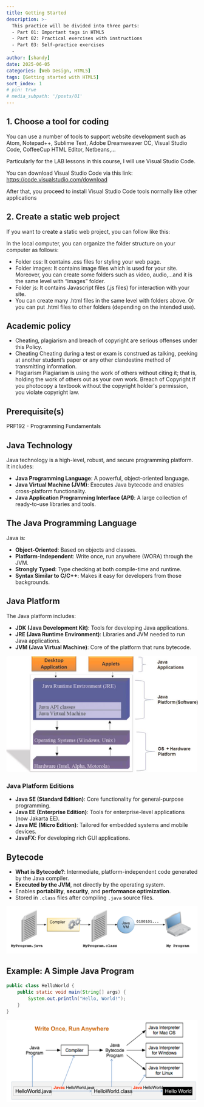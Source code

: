 ```yaml
---
title: Getting Started
description: >-
  This practice will be divided into three parts: 
  - Part 01: Important tags in HTML5
  - Part 02: Practical exercises with instructions 
  - Part 03: Self-practice exercises
  - 
author: [shandy]
date: 2025-06-05
categories: [Web Design, HTML5]
tags: [Getting started with HTML5]
sort_index: 1
# pin: true
# media_subpath: '/posts/01' 
---
```

## 1. Choose a tool for coding

You can use a number of tools to support website development such as Atom, Notepad++, Sublime Text, Adobe Dreamweaver CC, Visual Studio Code, CoffeeCup HTML Editor, Netbeans,...

Particularly for the LAB lessons in this course, I will use Visual Studio Code.

You can download Visual Studio Code via this link:
https://code.visualstudio.com/download

After that, you proceed to install Visual Studio Code tools normally like other applications

<!-- ![](/assets/img/${relativeFileDir}../../assets/img/${relativeFileDir}/[2025-06-04-OOP]01-getting-started-${curr5ntTi35}.png) -->

## 2. Create a static web project

If you want to create a static web project, you can follow like this:

In the local computer, you can organize the folder structure on your computer as follows:

+ Folder css: It contains .css files for styling your web page.
+ Folder images: It contains image files which is used for your site. Moreover, you can create some folders such as video, audio,...and it is the same level with “images” folder.
+ Folder js: It contains Javascript files (.js files) for interaction with your site.
+ You can create many .html files in the same level with folders above. Or you can put .html files to other folders (depending on the intended use).

## Academic policy

- Cheating, plagiarism and breach of copyright are serious offenses under this Policy.
- Cheating Cheating during a test or exam is construed as talking, peeking at another student’s paper or any other clandestine method of transmitting information.
- Plagiarism Plagiarism is using the work of others without citing it; that is, holding the work of others out as your own work.
Breach of Copyright If you photocopy a textbook without the copyright holder's permission, you violate copyright law.

## Prerequisite(s)
PRF192 - Programming Fundamentals

## Java Technology

Java technology is a high-level, robust, and secure programming platform. It includes:

- **Java Programming Language**: A powerful, object-oriented language.
- **Java Virtual Machine (JVM)**: Executes Java bytecode and enables cross-platform functionality.
- **Java Application Programming Interface (API)**: A large collection of ready-to-use libraries and tools.

## The Java Programming Language

Java is:

- **Object-Oriented**: Based on objects and classes.
- **Platform-Independent**: Write once, run anywhere (WORA) through the JVM.
- **Strongly Typed**: Type checking at both compile-time and runtime.
- **Syntax Similar to C/C++**: Makes it easy for developers from those backgrounds.

## Java Platform

The Java platform includes:

- **JDK (Java Development Kit)**: Tools for developing Java applications.
- **JRE (Java Runtime Environment)**: Libraries and JVM needed to run Java applications.
- **JVM (Java Virtual Machine)**: Core of the platform that runs bytecode.

![1749043121839](assets/img/PRO192/1749043121839.png)

### Java Platform Editions

- **Java SE (Standard Edition)**: Core functionality for general-purpose programming.
- **Java EE (Enterprise Edition)**: Tools for enterprise-level applications (now Jakarta EE).
- **Java ME (Micro Edition)**: Tailored for embedded systems and mobile devices.
- **JavaFX**: For developing rich GUI applications.

## Bytecode

- **What is Bytecode?**: Intermediate, platform-independent code generated by the Java compiler.
- **Executed by the JVM**, not directly by the operating system.
- Enables **portability**, **security**, and **performance optimization**.
- Stored in `.class` files after compiling `.java` source files.

![1749043071389](assets/img/PRO192/1749043071389.png)

## Example: A Simple Java Program

```java
public class HelloWorld {
    public static void main(String[] args) {
        System.out.println("Hello, World!");
    }
}
```

![1749043171651](assets/img/PRO192/1749043171651.png)
